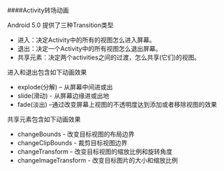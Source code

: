 ####Activity转场动画


Android 5.0 提供了三种Transition类型

* 进入：决定Activity中的所有的视图怎么进入屏幕。
* 退出：决定一个Activity中的所有视图怎么退出屏幕。
* 共享元素：决定两个activities之间的过渡，怎么共享(它们)的视图。


进入和退出包含如下动画效果

* explode(分解) – 从屏幕中间进或出
* slide(滑动) - 从屏幕边缘进或出地
* fade(淡出) –通过改变屏幕上视图的不透明度达到添加或者移除视图的效果


共享元素包含如下动画效果

* changeBounds - 改变目标视图的布局边界
* changeClipBounds - 裁剪目标视图边界
 * changeTransform - 改变目标视图的缩放比例和旋转角度
 * changeImageTransform - 改变目标图片的大小和缩放比例

